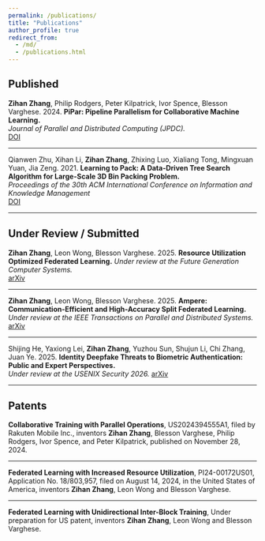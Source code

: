 ```yaml
---
permalink: /publications/
title: "Publications"
author_profile: true
redirect_from: 
  - /md/
  - /publications.html
---
```


## Published

**Zihan Zhang**, Philip Rodgers, Peter Kilpatrick, Ivor Spence, Blesson Varghese. 2024.
**PiPar: Pipeline Parallelism for Collaborative Machine Learning.**  
_Journal of Parallel and Distributed Computing (JPDC)._  
[DOI](https://doi.org/10.1016/j.jpdc.2024.104947)

---
Qianwen Zhu, Xihan Li, **Zihan Zhang**, Zhixing Luo, Xialiang Tong, Mingxuan Yuan, Jia Zeng. 2021.
**Learning to Pack: A Data-Driven Tree Search Algorithm for Large-Scale 3D Bin Packing Problem.**  
_Proceedings of the 30th ACM International Conference on Information and Knowledge Management_  
[DOI](https://doi.org/10.1145/3459637.3481933)

---

## Under Review / Submitted

**Zihan Zhang**, Leon Wong, Blesson Varghese. 2025.
**Resource Utilization Optimized Federated Learning.**
_Under review at the Future Generation Computer Systems._  
[arXiv](https://arxiv.org/abs/2504.13850)

---

**Zihan Zhang**, Leon Wong, Blesson Varghese. 2025.
**Ampere: Communication-Efficient and High-Accuracy Split Federated Learning.**  
_Under review at the IEEE Transactions on Parallel and Distributed Systems._  
[arXiv](https://arxiv.org/abs/2507.07130)

---

Shijing He, Yaxiong Lei, **Zihan Zhang**, Yuzhou Sun, Shujun Li, Chi Zhang, Juan Ye. 2025. 
**Identity Deepfake Threats to Biometric Authentication: Public and Expert Perspectives.**  
_Under review at the USENIX Security 2026._ 
[arXiv](https://arxiv.org/abs/2506.06825)

---


## Patents

**Collaborative Training with Parallel Operations**, US2024394555A1, filed by Rakuten Mobile Inc., inventors **Zihan Zhang**, Blesson Varghese, Philip Rodgers, Ivor Spence, and Peter Kilpatrick, published on November 28, 2024.

---

**Federated Learning with Increased Resource Utilization**, PI24-00172US01, Application No. 18/803,957, filed on August 14, 2024, in the United States of America, inventors **Zihan Zhang**, Leon Wong and Blesson Varghese.

---

**Federated Learning with Unidirectional Inter-Block Training**, Under preparation for US patent, inventors **Zihan Zhang**, Leon Wong and Blesson Varghese.